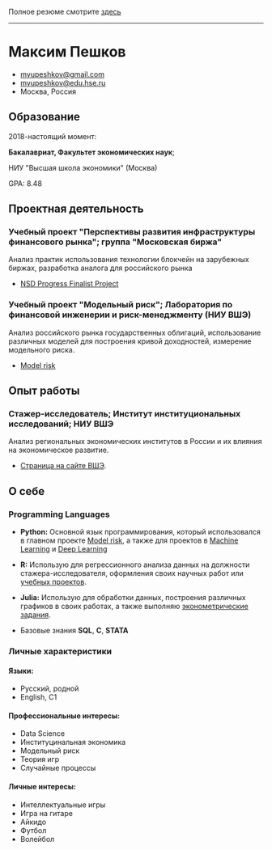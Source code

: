Полное резюме смотрите [здесь](https://github.com/myupeshkov/CV/blob/main/CV_Peshkov_Russian.pdf)

-----

# Максим Пешков

- <myupeshkov@gmail.com>
- <myupeshkov@edu.hse.ru>
- Москва, Россия

## Образование

2018-настоящий момент:

**Бакалавриат, Факультет экономических наук**; 

НИУ "Высшая школа экономики" (Москва)

GPA: 8.48

## Проектная деятельность


### Учебный проект "Перспективы развития инфраструктуры финансового рынка"; группа "Московская биржа"

Анализ практик использования технологии блокчейн на зарубежных биржах, разработка аналога для российского рынка 

* [NSD Progress Finalist Project](https://github.com/myupeshkov/nsd_moex) 

### Учебный проект "Модельный риск"; Лаборатория по финансовой инженерии и риск-менеджменту (НИУ ВШЭ)

Анализ российского рынка государственных облигаций, использование различных моделей для построения кривой доходностей, измерение модельного риска.

* [Model risk](https://github.com/myupeshkov/Model_risk)
  
## Опыт работы


### Стажер-исследователь; Институт институциональных исследований; НИУ ВШЭ

Анализ региональных экономических институтов в России и их влияния на экономическое развитие.

* [Страница на сайте ВШЭ](https://www.hse.ru/org/persons/225568032). 

## О себе

### Programming Languages
  - **Python:** Основной язык программирования, который использовался в главном проекте 
    [Model risk](https://github.com/myupeshkov/Model_risk), а также 
    для проектов в [Machine Learning](https://github.com/myupeshkov/Machine_Learning) и [Deep Learning](https://github.com/myupeshkov/Deep_Learning)

  - **R:** Использую для регрессионного анализа данных на должности стажера-исследователя, оформления своих научных работ или [учебных проектов](https://github.com/myupeshkov/networks_res).

  - **Julia:** Использую для обработки данных, построения различных графиков в своих работах, а также выполняю 
    [эконометрические задания](https://github.com/myupeshkov/julia_metrics_tutorials).

  -  Базовые знания **SQL**, **C**, **STATA**


### Личные характеристики

#### Языки:
   * Русский, родной
   * English, C1

#### Профессиональные интересы:
   * Data Science
   * Институцинальная экономика
   * Модельный риск
   * Теория игр
   * Случайные процессы
  
#### Личные интересы:
   * Интеллектуальные игры
   * Игра на гитаре
   * Айкидо
   * Футбол
   * Волейбол
